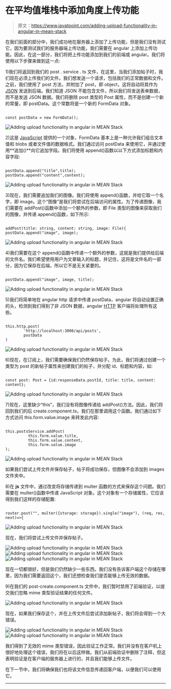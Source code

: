 # 在平均值堆栈中添加角度上传功能

> 原文：<https://www.javatpoint.com/adding-upload-functionality-in-angular-in-mean-stack>

在我们前面的部分中，我们成功地在服务器上添加了上传功能，但是我们没有测试它，因为要测试我们的服务器端上传功能，我们需要在 angular 上添加上传功能。因此，在这一部分，我们将把上传功能添加到我们的前端或 angular。我们将使用以下步骤来做到这一点:

1)我们将返回到我们的 post . service . ts 文件，在这里，当我们添加帖子时，我们现在必须上传我们的文件。我们想发送一个请求，包括我们的正常数据和文件。之前，我们使用了 post 方法，并附加了 post，即 object，这将自动将其作为 [JSON](https://www.javatpoint.com/json-tutorial) 发送到后端。我们知道 JSON 不能包含文件，所以我们将发送表单数据，而不是发送 JSON 数据。我们将删除 post 类型的 Post 属性，而不是创建一个新的常量，即 postData。这个常数将是一个新的 FormData 对象。

```

const postData = new FormData();

```

![Adding upload functionality in angular in MEAN Stack](img/7de46323354cc3b3be5eb8550f1bc863.png)

2)这是 [JavaScript](https://www.javatpoint.com/javascript-tutorial) 提供的一个对象，FormData 基本上是一种允许我们组合文本值和 blobs 或者文件值的数据格式。我们通过访问 postData 来使用它，并通过使用**追加()**向它追加字段。我们将使用 append()函数以以下方式添加标题和内容字段:

```

postData.append("title",title);
postData.append("content",content);

```

![Adding upload functionality in angular in MEAN Stack](img/8e3a343f205efbdecace2433a9612cf3.png)

3)现在，我们需要追加我们的图像。我们将使用 append()函数，并给它取一个名字，即 image。这个“图像”是我们将尝试在后端访问的属性。为了传递图像，我们需要在 addPost()函数中添加一个额外的参数，即 File 类型的图像来获取我们的图像，并传递 append()函数，如下所示:

```

addPost(title: string, content: string, image: File){
postData.append("image", image);

```

![Adding upload functionality in angular in MEAN Stack](img/10c267d81469950b4f5b22d893da69d3.png)

4)我们需要在这个 append()函数中传递一个额外的参数，这就是我们提供给后端的文件名。我们希望使用用户为文章输入的标题，并记住，这将是文件名的一部分，因为它保存在后端，所以它不是无关紧要的。

```

postData.append("image", image, title);

```

![Adding upload functionality in angular in MEAN Stack](img/dac37ee5725b0e2154bb5a29e5d86240.png)

5)我们将简单地在 angular http 请求中传递 postData，angular 将自动设置正确的头，检测到我们得到了非 JSON 数据，angular [HTTP](https://www.javatpoint.com/computer-network-http) 客户端将处理所有这些。

```

this.http.post(
        'http://localhost:3000/api/posts',
        postData
)

```

![Adding upload functionality in angular in MEAN Stack](img/802fda730cb28bf27a29134c60d27574.png)

6)现在，在订阅上，我们需要确保我们仍然保存帖子。为此，我们将通过创建一个类型为 post 的新帖子属性来创建我们的帖子，并分配 id、标题和内容，如:

```

const post: Post = {id:responseData.postId, title: title, content: content};

```

![Adding upload functionality in angular in MEAN Stack](img/58a4d54a72911390fa3a82568dd29194.png)

7)现在，这里缺少“this”，我们没有将图像传递给 addPost()方法。因此，我们将回到我们的后 create.component.ts，我们在那里调用这个函数。我们通过如下方式访问 this.form.value.image 来转发此内容:

```

this.postsService.addPost(
          this.form.value.title, 
          this.form.value.content,
          this.form.value.image 
);

```

![Adding upload functionality in angular in MEAN Stack](img/5e5eece02fb9fd7b527dd15932c8dde2.png)

如果我们尝试上传文件并保存帖子，帖子将成功保存，但图像不会添加到 images 文件夹中。

8)在 **js** 文件中，通过改变将存储传递到 multer 函数的方式来保存这个问题。我们需要在 multer()函数中传递 JavaScript 对象。这个对象有一个存储属性，它应该得到我们这样的存储配置:

```

router.post("", multer({storage: storage}).single("image"), (req, res, next)=>{

```

![Adding upload functionality in angular in MEAN Stack](img/2df0cf3edc0b0254fb9f7731b3ca507f.png)

现在，我们将尝试上传文件并保存帖子。

![Adding upload functionality in angular in MEAN Stack](img/82ed6a3ddb7f15faead76949e7f3acd0.png)
![Adding upload functionality in angular in MEAN Stack](img/acfb961d0482038ea4fa9f352c0a2ce4.png)
![Adding upload functionality in angular in MEAN Stack](img/807a1fd92319e61c564115011ece731b.png)

现在一切都很好，但是我们仍然缺少一些东西。我们没有告诉客户端这个存储在哪里，因为我们需要返回这个，我们还想检查我们是否能够上传无效的数据。

9)在我们的 post-create.component.ts 文件中，我们暂时禁用了前端验证，以提交我们忽略 mime 类型验证结果的任何文件。

![Adding upload functionality in angular in MEAN Stack](img/15d92c4e5e224c4c5489bad6c5ce345c.png)

现在，如果我们保存这个，并在上传文件后尝试添加新帖子，我们将会得到一个大错误。

![Adding upload functionality in angular in MEAN Stack](img/24344c0385b6540e3f75c84eec837e92.png)
![Adding upload functionality in angular in MEAN Stack](img/64f7e4a4c482a3be72961bc9b951226c.png)

我们得到了无效的 mime 类型错误，因此验证工作正常。我们并没有在客户机上很好地处理这个错误，我们将在以后这样做。我们从前端验证中删除了注释，但这表明验证是在客户端的服务器上进行的，并且我们能够上传文件。

在下一节中，我们将确保我们也将该文件信息传递回客户端，以便我们可以使用它。

* * *